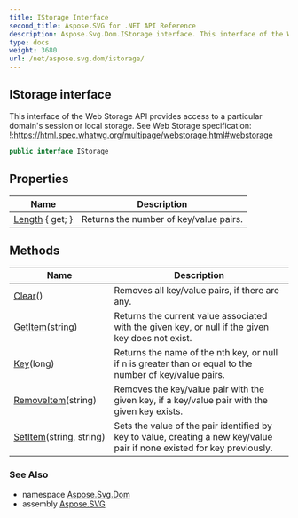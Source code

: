 ```yaml
---
title: IStorage Interface
second_title: Aspose.SVG for .NET API Reference
description: Aspose.Svg.Dom.IStorage interface. This interface of the Web Storage API provides access to a particular domains session or local storage. See Web Storage specification https//html.spec.whatwg.org/multipage/webstorage.htmlwebstorage
type: docs
weight: 3680
url: /net/aspose.svg.dom/istorage/
---
```

## IStorage interface

This interface of the Web Storage API provides access to a particular domain's session or local storage. See Web Storage specification: !:https://html.spec.whatwg.org/multipage/webstorage.html#webstorage

```csharp
public interface IStorage
```

## Properties

| Name | Description |
| --- | --- |
| [Length](../../aspose.svg.dom/istorage/length/) { get; } | Returns the number of key/value pairs. |

## Methods

| Name | Description |
| --- | --- |
| [Clear](../../aspose.svg.dom/istorage/clear/)() | Removes all key/value pairs, if there are any. |
| [GetItem](../../aspose.svg.dom/istorage/getitem/)(string) | Returns the current value associated with the given key, or null if the given key does not exist. |
| [Key](../../aspose.svg.dom/istorage/key/)(long) | Returns the name of the nth key, or null if n is greater than or equal to the number of key/value pairs. |
| [RemoveItem](../../aspose.svg.dom/istorage/removeitem/)(string) | Removes the key/value pair with the given key, if a key/value pair with the given key exists. |
| [SetItem](../../aspose.svg.dom/istorage/setitem/)(string, string) | Sets the value of the pair identified by key to value, creating a new key/value pair if none existed for key previously. |

### See Also

* namespace [Aspose.Svg.Dom](../../aspose.svg.dom/)
* assembly [Aspose.SVG](../../)
